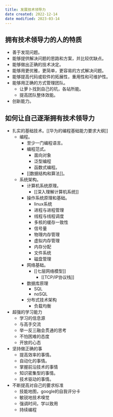 ```yaml
---
title: 发展技术领导力
date created: 2022-12-14
date modified: 2023-03-14
---
```


## 拥有技术领导力的人的特质

- 善于发现问题。
- 能够提供解决问题的思路和方案，并比较优缺点。
- 能够做出正确的技术决定。
- 能够用更优雅，更简单，更容易的方式解决问题。
- 能够提高代码或软件的拓展性，重用性和可维护性。
- 能够用正确的方式管理团队。
	- 让萝卜找到自己的坑，各站所能。
	- 提高团队整体效能。
- 创新能力。

## 如何让自己逐渐拥有技术领导力

- 扎实的基础技术。[[华为的编程基础能力要求大纲]]
	- 编程。
		- 至少一门编程语言。
		- 编程范式。
			- 面向对象
			- 泛型编程
			- 函数式编程。
		- [[数据结构和算法]]。
	- 系统架构。
		- 计算机系统原理。
			- [[深入理解计算机系统]]
		- 操作系统原理和基础。
			- linux系统
			- 进程与进程管理
			- 线程与线程调度
			- 多核的缓存一致性
			- 信号量
			- 物理内存管理
			- 虚拟内存管理
			- 内存分配
			- 文件系统
			- 磁盘管理
		- 网络基础。
			- [[七层网络模型]]
				- [[TCP/IP协议栈]]
		- 数据库原理
			- SQL
			- noSQL
		- 分布式技术架构
			- 负载均衡
- 超强的学习能力
	- 学习的信息源
	- 与高手交流
	- 举一反三融会贯通的思考
	- 不怕困难的态度
	- 开放的心态
- 坚持做正确的事
	- 提高效率的事情。
	- 自动化的事情。
	- 掌握前沿技术的事情
	- 知识密集型的事情。
	- 技术驱动的事情。
- 不断提高对自己的要求标准
	- 技能地图，google的自我评分卡
	- 敏锐地技术嗅觉
	- 强调时间，学以致用
	- 持续编程
